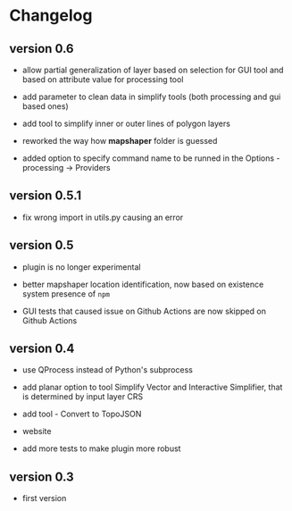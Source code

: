 # Changelog

## version 0.6

- allow partial generalization of layer based on selection for GUI tool and based on attribute value for processing tool

- add parameter to clean data in simplify tools (both processing and gui based ones)

- add tool to simplify inner or outer lines of polygon layers

- reworked the way how **mapshaper** folder is guessed 

- added option to specify command name to be runned in the Options - processing -> Providers

## version 0.5.1

- fix wrong import in utils.py causing an error

## version 0.5

- plugin is no longer experimental

- better mapshaper location identification, now based on existence system presence of `npm`

- GUI tests that caused issue on Github Actions are now skipped on Github Actions

## version 0.4

- use QProcess instead of Python's subprocess

- add planar option to tool Simplify Vector and Interactive Simplifier, that is determined by input layer CRS

- add tool - Convert to TopoJSON

- website
  
- add more tests to make plugin more robust
  

## version 0.3

- first version